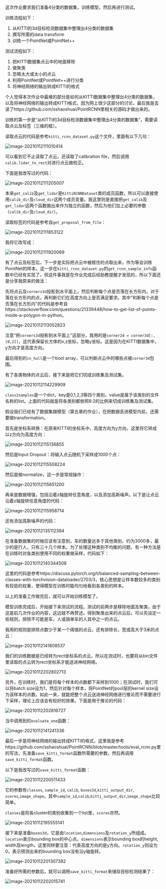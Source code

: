 这次作业要求我们准备4分类的数据集，训练模型，然后再进行测试。

训练流程如下：

1. 从KITTI的3d目标检测数据集中整理出4分类的数据集
2. 撰写所需的data transform
3. 训练一个PointNet或PointNet++

测试流程如下：

1. 把KITTI数据集点云中的地面移除
2. 做聚类
3. 忽略太大或太小的点云
4. 利用PointNet或PointNet++进行分类
5. 将神经网络的输出转成KITTI的格式

个人觉得本次作业中最难的部分是如何从KITTI数据集中整理出4分类的数据集，以及将神经网络的输出转成KITTI格式，因为网上很少这部分的讨论，最后我是去读了https://github.com/sshaoshuai/PointRCNN里相关的源码才做出来的。

训练的第一步是“从KITTI的3d目标检测数据集中整理出4分类的数据集”，需要读取点云及标签（三维的框）。

读取点云的代码是参考`kitti_rcnn_dataset.py`这个文件，里面有以下几句：

![image-20210112111010414](image-20210112111010414.png)

可以看到它不止读取了点云，还读取了calibration file，然后调用`calib.lidar_to_rect`对进行点云做校正。

下面是我改写过的代码：

![image-20210112111205007](image-20210112111205007.png)

本来`get_calib`及`get_lidar`是`KittiRCNNDataset`类的成员函数，所以可以直接使用`calib_dir`及`cloud_dir`这两个成员变量。我这里则是直接把`get_calib`及`get_lidar`这两个函数搬出来作为独立的函数，然后为他们加上必要的参数（`calib_dir`及`cloud_dir`）。

读取标签的代码是参考自`get_proposal_from_file`：

![image-20210112111853122](image-20210112111853122.png)

我将它改写成：

![image-20210112111920069](image-20210112111920069.png)

有了点云及标签后，下一步是实际把点云中被框住的点取出来，作为等会训练PointNet的样本。这一步在`kitti_rcnn_dataset.py`的`get_rcnn_sample_info`函数中已经有实现了。但这件事我是在作业完成后经助教提醒才发现的，所以下面还是分享我原来的做法：

先将点云及`corners3d`投影到水平面上，然后判断每个点是否落在长方形内，对于落在长方形内的点，再判断它们在高度方向上是否满足要求。其中"判断每个点是否落在长方形内"的代码是参考自https://stackoverflow.com/questions/21339448/how-to-get-list-of-points-inside-a-polygon-in-python。

![image-20210112113052823](image-20210112113052823.png)

注意“把`corners3d`投影到水平面上”这部分，我用的是`corner2d = corner3d[:,[0,2]]`，这代表保留长方体的x,z坐标，忽略y坐标。这是因为在KITTI数据集中，y方向才是高度方向。

最后得到的`in_hull`是一个bool array，可以判断点云中的哪些点被`corner3d`包围。

有了各类物体的点云后，接下来是把它们切成训练集及测试集。

![image-20210112114229909](image-20210112114229909.png)

`class2samples`是一个dict，key是0,1,2,3等四个类别，value是属于该类别的文件名称的list。上面的代码就是将各类别都依照8:2的比例来切成训练集及测试集。

假设我们已经有了数据集跟模型（第五章的作业），在把数据丢进模型内前，还需要做transformation。

首先是坐标系转换：在原来KITTI的坐标系中，高度方向为y方向，这里将它转成以z方向为高度方向：

![image-20210112115136855](image-20210112115136855.png)

然后是Input Dropout：将输入点云随机下采样成1000个点：

![image-20210112115508224](image-20210112115508224.png)

然后是做normalize，这一步是常规操作：

![image-20210112115651200](image-20210112115651200.png)

再来是数据增强，包括沿着z轴旋转任意角度，以及添加高斯噪声。以下是让点云沿着z轴旋转任意角度的代码：

![image-20210112115958714](image-20210112115958714.png)

还有添加高斯噪声的代码：

![image-20210112135112394](image-20210112135112394.png)

在准备数据集的时候应该有注意到，车的数量远多于其他类别，约为3000多，最少的是行人，只有三十几个样本。为了处理这种类别不均衡的问题，有一种方法是在训练时对各类别使用不同的权重做采样，代码如下：

![image-20210112140344508](image-20210112140344508.png)

这里的代码是参考https://discuss.pytorch.org/t/balanced-sampling-between-classes-with-torchvision-dataloader/2703/3，核心思想是让样本数较多的类别有较低的权重，使得模型在训练时能均匀地看到各类别的样本。

以上的准备工作做完后，就可以开始训练模型了。

模型训练完成后，开始接下来测试的流程。测试的前两步是移除地面及聚类，由于这是前几次作业的内容，这边就不再赘述。得到聚类出来的点云后，可以先设定一些规则，排除不可能是车，人或骑单车的人其中之一的点云。

我用的规则是排除点数少于某一个阈值的点云，还有排除长，宽或高大于3米的点云：

![image-20210112141808537](image-20210112141808537.png)

我们的训练数据是已经转为rect坐标系的点云，所以在测试时，也要将从bin文件里读取的点云转为rect坐标系才能送进神经网络。

![image-20210112202802713](image-20210112202802713.png)

另外，在训练时，我们是将每个样本的点数都下采样到1000；在测试时，我们可以将batch size设为1，然后针对每个样本，将PointNet的pool层的kernel size设为该样本的点数。如此一来，就能把整个点云送进神经网络进行推论而不需要进行下采样，理论上应该会有较好的效果。下面是用于推论的代码：

![image-20210112202816727](image-20210112202816727.png)

当中调用到的`evaluate_one`函数：

![image-20210112141241336](image-20210112141241336.png)

最后一步是将神经网络的输出转成KITTI的格式，这里我是参考https://github.com/sshaoshuai/PointRCNN/blob/master/tools/eval_rcnn.py里的写法，先准备`save_kitti_format`函数所需要的参数，然后再调用`save_kitti_format`函数。

以下是我改写过的`save_kitti_format`函数：

![image-20210112200511433](image-20210112200511433.png)

它的参数有`classes`, `sample_id`, `calib`, `boxes3d`,`kitti_output_dir`, `scores`,`image_shape`。其中`sample_id`,`calib`,`kitti_output_dir`,`image_shape`比较简单。

`classes`是将各cluster的类别收集到一个list里，`scores`亦然。

![image-20210112195555141](image-20210112195555141.png)

接下来是准备`boxes3d`，它是由`location`,`dimensions`及`rotation_y`所组成。`location`表示bounding box的中心点。`dimensions`表示bounding box的height, width及length，这里同样要注意：代表高度方向的是y方向。`rotation_y`则设为0，表示预测出来的bounding box没有沿y轴旋转。

![image-20210112201307382](image-20210112201307382.png)

准备好所需的参数后，就可以调用`save_kitti_format`来储存目标检测结果了：

![image-20210112202015741](image-20210112202015741.png)
